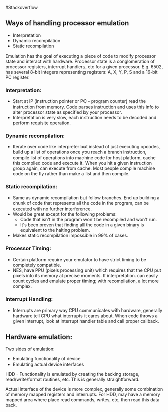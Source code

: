 #Stackoverflow 
## Ways of handling processor emulation
- Interpretation
- Dynamic recompilation
- Static recompilation

Emulation has the goal of executing a piece of code to modify processor state and interact with hardware.
Processor state is a conglomeration of processor registers, interrupt handlers, etc for a given processor. E.g. 6502, has several 8-bit integers representing registers: A, X, Y, P, S and a 16-bit PC register.

### Interpretation:
- Start at IP (instruction pointer or PC - program counter) read the instruction from memory. Code parses instruction and uses this info to alter processor state as specified by your processor.
- Interpretation is very slow, each instruction needs to be decoded and perform requisite operation.

### Dynamic recompilation:
- Iterate over code like interpreter but instead of just executing opcodes, build up a list of operations once you reach a branch instruction, compile list of operations into machine code for host platform, cache this compiled code and execute it. When you hit a given instruction group again, can execute from cache. Most people compile machine code on the fly rather than make a list and then compile. 

### Static recompilation:
- Same as dynamic recompilation but follow branches. End up building a chunk of code that represents all the code in the program, can be executed with no further interference.
- Would be great except for the following problems:
	- Code that isn't in the program won't be recompiled and won't run.
	- It's been proven that finding all the code in a given binary is equivalent to the halting problem.
- Makes static recompilation impossible in 99% of cases.

### Processor Timing:
 - Certain platform require your emulator to have strict timing to be completely compatible.
 - NES, have PPU (pixels processing unit) which requires that the CPU put pixels into its memory at precise moments. If interpretation. can easily count cycles and emulate proper timing; with recompilation, a lot more complex.

### Interrupt Handling:
- Interrupts are primary way CPU communicates with hardware, generally hardware tell CPU what interrupts it cares about. When code throws a given interrupt, look at interrupt handler table and call proper callback.

## Hardware emulation:
Two sides of emulation:
- Emulating functionality of device
- Emulating actual device interfaces

HDD - Functionality is emulated by creating the backing storage, read/write/format routines, etc. This is generally straightforward.

Actual interface of the device is more complex, generally some combination of memory mapped registers and interrupts. For HDD, may have a memory mapped area where place read commands, writes, etc, then read this data back.